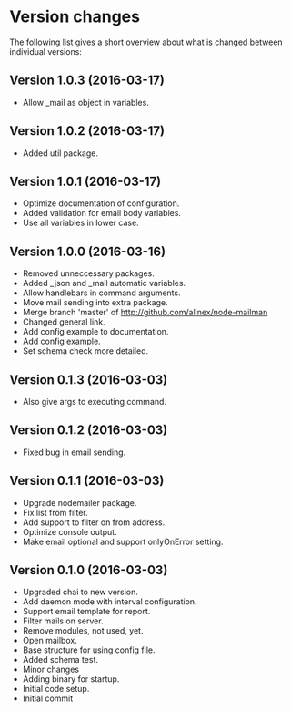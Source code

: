 Version changes
=================================================

The following list gives a short overview about what is changed between
individual versions:

Version 1.0.3 (2016-03-17)
-------------------------------------------------
- Allow _mail as object in variables.

Version 1.0.2 (2016-03-17)
-------------------------------------------------
- Added util package.

Version 1.0.1 (2016-03-17)
-------------------------------------------------
- Optimize documentation of configuration.
- Added validation for email body variables.
- Use all variables in lower case.

Version 1.0.0 (2016-03-16)
-------------------------------------------------
- Removed unneccessary packages.
- Added _json and _mail automatic variables.
- Allow handlebars in command arguments.
- Move mail sending into extra package.
- Merge branch 'master' of http://github.com/alinex/node-mailman
- Changed general link.
- Add config example to documentation.
- Add config example.
- Set schema check more detailed.

Version 0.1.3 (2016-03-03)
-------------------------------------------------
- Also give args to executing command.

Version 0.1.2 (2016-03-03)
-------------------------------------------------
- Fixed bug in email sending.

Version 0.1.1 (2016-03-03)
-------------------------------------------------
- Upgrade nodemailer package.
- Fix list from filter.
- Add support to filter on from address.
- Optimize console output.
- Make email optional and support onlyOnError setting.

Version 0.1.0 (2016-03-03)
-------------------------------------------------
- Upgraded chai to new version.
- Add daemon mode with interval configuration.
- Support email template for report.
- Filter mails on server.
- Remove modules, not used, yet.
- Open mailbox.
- Base structure for using config file.
- Added schema test.
- Minor changes
- Adding binary for startup.
- Initial code setup.
- Initial commit

